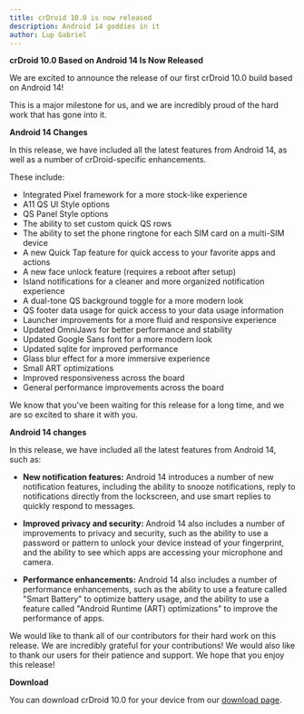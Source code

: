 ```yaml
---
title: crDroid 10.0 is now released
description: Android 14 goddies in it
author: Lup Gabriel
---
```


**crDroid 10.0 Based on Android 14 Is Now Released**

We are excited to announce the release of our first crDroid 10.0 build based on Android 14!

This is a major milestone for us, and we are incredibly proud of the hard work that has gone into it.


**Android 14 Changes**

In this release, we have included all the latest features from Android 14, as well as a number of crDroid-specific enhancements.

These include:
* Integrated Pixel framework for a more stock-like experience
* A11 QS UI Style options
* QS Panel Style options
* The ability to set custom quick QS rows
* The ability to set the phone ringtone for each SIM card on a multi-SIM device
* A new Quick Tap feature for quick access to your favorite apps and actions
* A new face unlock feature (requires a reboot after setup)
* Island notifications for a cleaner and more organized notification experience
* A dual-tone QS background toggle for a more modern look
* QS footer data usage for quick access to your data usage information
* Launcher improvements for a more fluid and responsive experience
* Updated OmniJaws for better performance and stability
* Updated Google Sans font for a more modern look
* Updated sqlite for improved performance
* Glass blur effect for a more immersive experience
* Small ART optimizations
* Improved responsiveness across the board
* General performance improvements across the board

We know that you've been waiting for this release for a long time, and we are so excited to share it with you.

**Android 14 changes**

In this release, we have included all the latest features from Android 14, such as:
* **New notification features:** Android 14 introduces a number of new notification features, including the ability to snooze notifications, reply to notifications directly from the lockscreen, and use smart replies to quickly respond to messages.

* **Improved privacy and security:** Android 14 also includes a number of improvements to privacy and security, such as the ability to use a password or pattern to unlock your device instead of your fingerprint, and the ability to see which apps are accessing your microphone and camera.

* **Performance enhancements:** Android 14 also includes a number of performance enhancements, such as the ability to use a feature called "Smart Battery" to optimize battery usage, and the ability to use a feature called "Android Runtime (ART) optimizations" to improve the performance of apps.

We would like to thank all of our contributors for their hard work on this release. We are incredibly grateful for your contributions!
We would also like to thank our users for their patience and support. We hope that you enjoy this release!  

**Download**

You can download crDroid 10.0 for your device from our [download page](https://crdroid.net/downloads).
